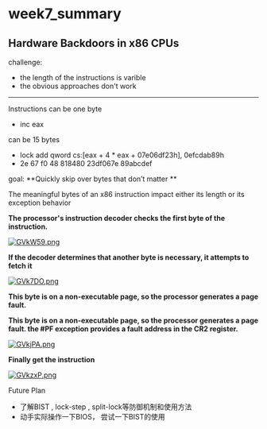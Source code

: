 # week7_summary



## Hardware Backdoors in x86 CPUs  

challenge:

- the length of the instructions is varible
- the obvious approaches don't work

---



Instructions can be one byte

- inc eax

can be 15 bytes

- lock add qword cs:[eax + 4 * eax + 07e06df23h], 0efcdab89h  
- 2e 67 f0 48 818480 23df067e 89abcdef  



goal: **Quickly skip over bytes that don’t matter  **

The meaningful bytes of an x86 instruction impact either its length or its exception behavior



**The processor's instruction decoder checks the first byte of the instruction.**

[![GVkW59.png](https://s1.ax1x.com/2020/03/29/GVkW59.png)](https://imgchr.com/i/GVkW59)



**If the decoder determines that another byte is necessary, it attempts to fetch it**

[![GVk7DO.png](https://s1.ax1x.com/2020/03/29/GVk7DO.png)](https://imgchr.com/i/GVk7DO)



**This byte is on a non-executable page, so the processor generates a page fault.**

**This byte is on a non-executable page, so the processor generates a page fault.
the #PF exception provides a fault address in the CR2 register.**

[![GVkjPA.png](https://s1.ax1x.com/2020/03/29/GVkjPA.png)](https://imgchr.com/i/GVkjPA)



**Finally get the instruction**

[![GVkzxP.png](https://s1.ax1x.com/2020/03/29/GVkzxP.png)](https://imgchr.com/i/GVkzxP)



Future Plan

- 了解BIST ,  lock-step , split-lock等防御机制和使用方法
- 动手实际操作一下BIOS， 尝试一下BIST的使用




